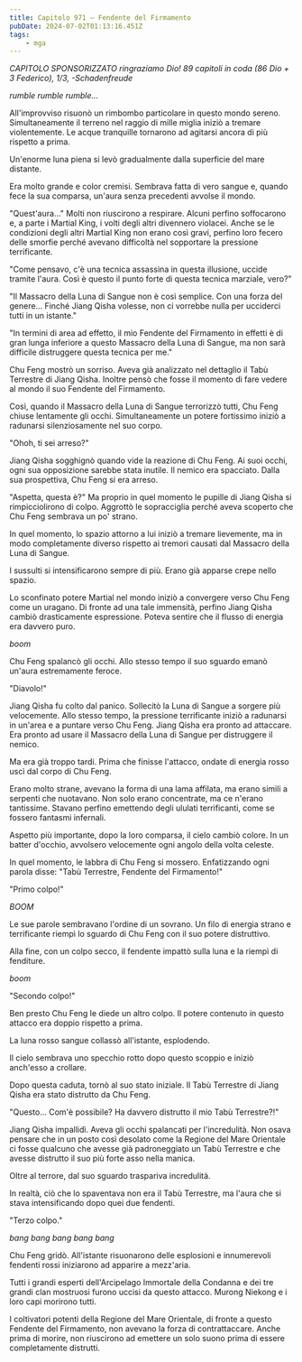 ```yaml
---
title: Capitolo 971 – Fendente del Firmamento
pubDate: 2024-07-02T01:13:16.451Z
tags:
    - mga
---
```



<em>CAPITOLO SPONSORIZZATO ringraziamo Dio!
89 capitoli in coda (86 Dio + 3 Federico), 1/3,
-Schadenfreude</em>


*rumble rumble rumble...*


All'improvviso risuonò un rimbombo particolare in questo mondo sereno. Simultaneamente il terreno nel raggio di mille miglia iniziò a tremare violentemente. Le acque tranquille tornarono ad agitarsi ancora di più rispetto a prima.


Un'enorme luna piena si levò gradualmente dalla superficie del mare distante.


Era molto grande e color cremisi. Sembrava fatta di vero sangue e, quando fece la sua comparsa, un'aura senza precedenti avvolse il mondo.


"Quest'aura..." Molti non riuscirono a respirare. Alcuni perfino soffocarono e, a parte i Martial King, i volti degli altri divennero violacei. Anche se le condizioni degli altri Martial King non erano così gravi, perfino loro fecero delle smorfie perché avevano difficoltà nel sopportare la pressione terrificante.


"Come pensavo, c'è una tecnica assassina in questa illusione, uccide tramite l'aura. Così è questo il punto forte di questa tecnica marziale, vero?"


"Il Massacro della Luna di Sangue non è così semplice. Con una forza del genere... Finché Jiang Qisha volesse, non ci vorrebbe nulla per ucciderci tutti in un istante."


"In termini di area ad effetto, il mio Fendente del Firmamento in effetti è di gran lunga inferiore a questo Massacro della Luna di Sangue, ma non sarà difficile distruggere questa tecnica per me."


Chu Feng mostrò un sorriso. Aveva già analizzato nel dettaglio il Tabù Terrestre di Jiang Qisha. Inoltre pensò che fosse il momento di fare vedere al mondo il suo Fendente del Firmamento.


Così, quando il Massacro della Luna di Sangue terrorizzò tutti, Chu Feng chiuse lentamente gli occhi. Simultaneamente un potere fortissimo iniziò a radunarsi silenziosamente nel suo corpo.


"Ohoh, ti sei arreso?"


Jiang Qisha sogghignò quando vide la reazione di Chu Feng. Ai suoi occhi, ogni sua opposizione sarebbe stata inutile. Il nemico era spacciato. Dalla sua prospettiva, Chu Feng si era arreso.


"Aspetta, questa è?" Ma proprio in quel momento le pupille di Jiang Qisha si rimpicciolirono di colpo. Aggrottò le sopracciglia perché aveva scoperto che Chu Feng sembrava un po' strano.


In quel momento, lo spazio attorno a lui iniziò a tremare lievemente, ma in modo completamente diverso rispetto ai tremori causati dal Massacro della Luna di Sangue.


I sussulti si intensificarono sempre di più. Erano già apparse crepe nello spazio.


Lo sconfinato potere Martial nel mondo iniziò a convergere verso Chu Feng come un uragano. Di fronte ad una tale immensità, perfino Jiang Qisha cambiò drasticamente espressione. Poteva sentire che il flusso di energia era davvero puro.


*boom*


Chu Feng spalancò gli occhi. Allo stesso tempo il suo sguardo emanò un'aura estremamente feroce.


"Diavolo!"


Jiang Qisha fu colto dal panico. Sollecitò la Luna di Sangue a sorgere più velocemente. Allo stesso tempo, la pressione terrificante iniziò a radunarsi in un'area e a puntare verso Chu Feng. Jiang Qisha era pronto ad attaccare. Era pronto ad usare il Massacro della Luna di Sangue per distruggere il nemico.


Ma era già troppo tardi. Prima che finisse l'attacco, ondate di energia rosso uscì dal corpo di Chu Feng.


Erano molto strane, avevano la forma di una lama affilata, ma erano simili a serpenti che nuotavano. Non solo erano concentrate, ma ce n'erano tantissime. Stavano perfino emettendo degli ululati terrificanti, come se fossero fantasmi infernali.


Aspetto più importante, dopo la loro comparsa, il cielo cambiò colore. In un batter d'occhio, avvolsero velocemente ogni angolo della volta celeste.


In quel momento, le labbra di Chu Feng si mossero. Enfatizzando ogni parola disse: "Tabù Terrestre, Fendente del Firmamento!"


"Primo colpo!"


*BOOM*


Le sue parole sembravano l'ordine di un sovrano. Un filo di energia strano e terrificante riempì lo sguardo di Chu Feng con il suo potere distruttivo.


Alla fine, con un colpo secco, il fendente impattò sulla luna e la riempì di fenditure.


*boom*


"Secondo colpo!"


Ben presto Chu Feng le diede un altro colpo. Il potere contenuto in questo attacco era doppio rispetto a prima.


La luna rosso sangue collassò all'istante, esplodendo.


Il cielo sembrava uno specchio rotto dopo questo scoppio e iniziò anch'esso a crollare.


Dopo questa caduta, tornò al suo stato iniziale. Il Tabù Terrestre di Jiang Qisha era stato distrutto da Chu Feng.


"Questo... Com'è possibile? Ha davvero distrutto il mio Tabù Terrestre?!"


Jiang Qisha impallidì. Aveva gli occhi spalancati per l'incredulità. Non osava pensare che in un posto così desolato come la Regione del Mare Orientale ci fosse qualcuno che avesse già padroneggiato un Tabù Terrestre e che avesse distrutto il suo più forte asso nella manica.


Oltre al terrore, dal suo sguardo traspariva incredulità.


In realtà, ciò che lo spaventava non era il Tabù Terrestre, ma l'aura che si stava intensificando dopo quei due fendenti.


"Terzo colpo."


*bang bang bang bang bang*


Chu Feng gridò. All'istante risuonarono delle esplosioni e innumerevoli fendenti rossi iniziarono ad apparire a mezz'aria.


Tutti i grandi esperti dell'Arcipelago Immortale della Condanna e dei tre grandi clan mostruosi furono uccisi da questo attacco. Murong Niekong e i loro capi morirono tutti.


I coltivatori potenti della Regione del Mare Orientale, di fronte a questo Fendente del Firmamento, non avevano la forza di contrattaccare. Anche prima di morire, non riuscirono ad emettere un solo suono prima di essere completamente distrutti.
                                


                                



